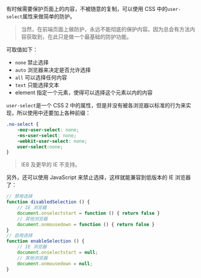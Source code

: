 有时候需要保护页面上的内容，不被随意的复制，可以使用 CSS 中的`user-select`属性来做简单的防护。

> 当然，在前端页面上做防护，永远不能彻底的保护内容。因为总会有方法内容获取到，在此只是做一个最基础的防护功能。

可取值如下：

- `none` 禁止选择
- `auto` 浏览器来决定是否允许选择
- `all`  可以选择任何内容
- `text` 只能选择文本
- element 指定一个元素，使得可以选择这个元素以内的内容

`user-select`是一个 CSS 2 中的属性，但是并没有被各浏览器以标准的行为来实现，所以使用中还要加上各种前缀：

```css
.no-select {
    -moz-user-select: none;
    -ms-user-select: none;
    -webkit-user-select: none;
    user-select:none;
}
```

> IE8 及更早的 IE 不支持。

另外，还可以使用 JavaScript 来禁止选择，这样就能兼容到低版本的 IE 浏览器了：

```js
// 禁用选择
function disabledSelection () {
    // IE 浏览器
    document.onselectstart = function () { return false }
    // 其他浏览器
    document.onmousedown = function () { return false }
}
// 启用选择
function enableSelection () {
    // IE 浏览器
    document.onselectstart = null;
    // 其他浏览器
    document.onmousedown = null;
}
```



